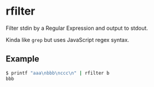 # rfilter

Filter stdin by a Regular Expression and output to stdout.

Kinda like `grep` but uses JavaScript regex syntax.

## Example

```bash
$ printf "aaa\nbbb\nccc\n" | rfilter b
bbb
```
